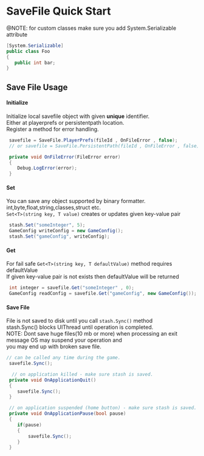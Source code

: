 # SaveFile Quick Start

@NOTE: for custom classes make sure you add System.Serializable attribute 
```csharp 
[System.Serializable]
public class Foo 
{
   public int bar;
}
```
## Save File Usage 

#### Initialize
Initialize local savefile object with given **unique** identifier. 
</br>
Either at playerprefs or persistentpath location.
</br>
Register a method for error handling.
```csharp
 savefile = SaveFile.PlayerPrefs(fileId , OnFileError , false);
 // or savefile = SaveFile.PersistentPath(fileId , OnFileError , false);

 private void OnFileError(FileError error)
 {
    Debug.LogError(error);
 }
```
#### Set 
You can save any object supported by binary formatter. 
</br>
int,byte,float,string,classes,struct etc.
</br>
 `Set<T>(string key, T value)` creates or updates given key-value pair 
```csharp 
 stash.Set("someInteger", 5);
 GameConfig writeConfig = new GameConfig();
 stash.Set("gameConfig", writeConfig);
```
#### Get 
For fail safe `Get<T>(string key, T defaultValue)` method requires defaultValue
</br>
If given key-value pair is not exists then defaultValue will be returned
```csharp 
 int integer = savefile.Get("someInteger" , 0);
 GameConfig readConfig = savefile.Get("gameConfig", new GameConfig());
```
#### Save File
File is not saved to disk until you call `stash.Sync()` method
</br>
stash.Sync() blocks UIThread until operation is completed.
</br>
NOTE: Dont save huge files(10 mb or more) when processing an exit message OS may suspend your operation and
</br>
you may end up with broken save file.
```csharp 
// can be called any time during the game.
 savefile.Sync(); 

  // on application killed - make sure stash is saved.
 private void OnApplicationQuit()
 {
    savefile.Sync();
 }

 // on application suspended (home button) - make sure stash is saved.
 private void OnApplicationPause(bool pause)
 {
    if(pause)
    {
        savefile.Sync();
    }
 }
```